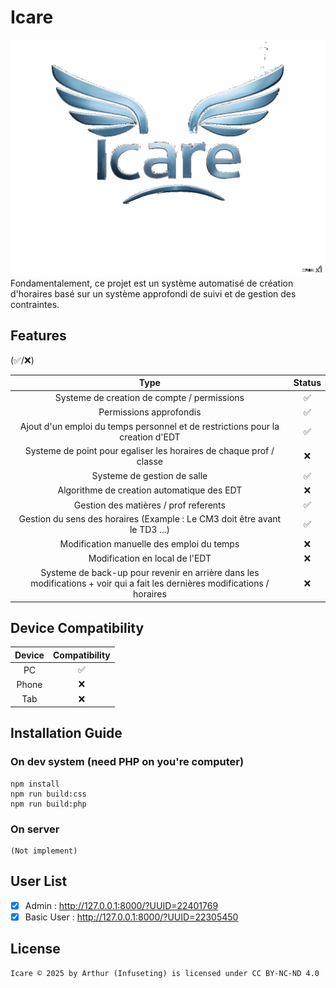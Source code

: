 # Icare
![Logo du Projet](src/assets/img/logo.jpg)
Fondamentalement, ce projet est un système automatisé de création d'horaires basé sur un système approfondi de suivi et de gestion des contraintes.

## Features

(✅/❌)


|                                                            Type                                                            | Status |
|:--------------------------------------------------------------------------------------------------------------------------:| :---: |
|                                        Systeme de creation de compte / permissions                                         | ✅ |
|                                                  Permissions approfondis                                                   | ✅ |
|                       Ajout d'un emploi du temps personnel et de restrictions pour la creation d'EDT                       | ✅ |
|                            Systeme de point pour egaliser les horaires de chaque prof / classe                             | ❌ |
|                                                Systeme de gestion de salle                                                 | ✅ |
|                                         Algorithme de creation automatique des EDT                                         | ❌ |
|                                           Gestion des matières / prof referents                                            | ✅ |
|                         Gestion du sens des horaires (Example : Le CM3 doit être avant le TD3 ...)                         | ✅ |
|                                         Modification manuelle des emploi du temps                                          | ❌ |
|                                               Modification en local de l'EDT                                               | ❌ |
| Systeme de back-up pour revenir en arrière dans les modifications + voir qui a fait les dernières modifications / horaires | ❌ |

## Device Compatibility

| Device  | Compatibility |
|:-------:|:-------------:|
|   PC    |      ✅       |
| Phone   |     ❌       |
|   Tab   |      ❌       |

## Installation Guide

### On dev system (need PHP on you're computer)
```
npm install
npm run build:css
npm run build:php
```
### On server
```
(Not implement)
```
## User List
- [x] Admin : http://127.0.0.1:8000/?UUID=22401769
- [x] Basic User : http://127.0.0.1:8000/?UUID=22305450

## License
```
Icare © 2025 by Arthur (Infuseting) is licensed under CC BY-NC-ND 4.0
```

